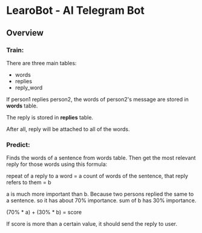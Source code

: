 # LearoBot - AI Telegram Bot

## Overview
### Train:
There are three main tables:
+ words
+ replies
+ reply_word

If person1 replies person2, the words of person2's message are stored in **words** table.

The reply is stored in **replies** table.

After all, reply will be attached to all of the words.

### Predict:
Finds the words of a sentence from words table. Then get the most relevant reply for those words using this formula:

repeat of a reply to a word = a
count of words of the sentence, that reply refers to them = b

a is much more important than b. Because two persons replied the same to a sentence. so it has about 70% importance.
sum of b has 30% importance.

(70% * a) + (30% * b) = score

If score is more than a certain value, it should send the reply to user.
